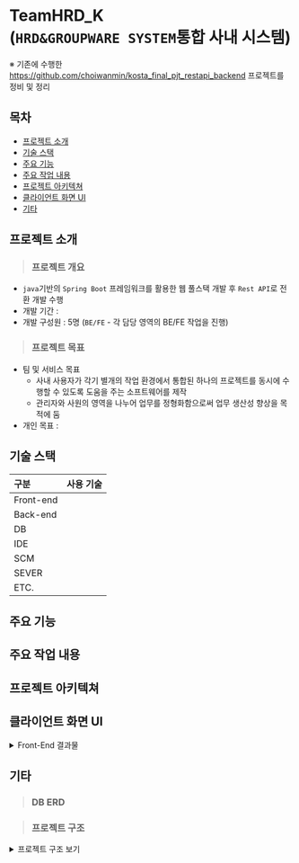 # TeamHRD_K<br/>(`HRD&GROUPWARE SYSTEM`통합 사내 시스템)
※ 기존에 수행한 https://github.com/choiwanmin/kosta_final_pjt_restapi_backend 프로젝트를 정비 및 정리

## 목차
* [프로젝트 소개](#프로젝트-소개)
* [기술 스택](#기술-스택)
* [주요 기능](#주요-기능)
* [주요 작업 내용](#주요-작업-내용)
* [프로젝트 아키텍쳐](#프로젝트-아키텍쳐)
* [클라이언트 화면 UI](#클라이언트-화면-UI)
* [기타](#기타)

## 프로젝트 소개
> ### 프로젝트 개요
* `java`기반의 `Spring Boot` 프레임워크를 활용한 웹 풀스택 개발 후 `Rest API`로 전환 개발 수행
* 개발 기간 :
* 개발 구성원 : 5명 (`BE/FE` - 각 담당 영역의 BE/FE 작업을 진행)
> ### 프로젝트 목표
* 팀 및 서비스 목표
  * 사내 사용자가 각기 별개의 작업 환경에서 통합된 하나의 프로젝트를 동시에 수행할 수 있도록 도움을 주는 소프트웨어를 제작
  * 관리자와 사원의 영역을 나누어 업무를 정형화함으로써 업무 생산성 향상을 목적에 둠
* 개인 목표 :

## 기술 스택
|구분|사용 기술|
|:---|:---|
|Front-end||
|Back-end ||
|DB||
|IDE||
|SCM||
|SEVER||
|ETC.||

## 주요 기능

## 주요 작업 내용

## 프로젝트 아키텍쳐

## 클라이언트 화면 UI

<details>
<summary>Front-End 결과물</summary>
<div markdown="1">

Front-End 결과물

</div>
</details>

## 기타
> ### DB ERD

> ### 프로젝트 구조
<details>
<summary>프로젝트 구조 보기</summary>
<div markdown="1">

```
📦kosta_final_pjt_restapi_backend_review
┣ 📂.git
┗ 📂kosta_finalpjt_restapi
┃ ┣ 📂.mvn
┃ ┃ ┗ 📂wrapper
┃ ┃ ┃ ┗ 📜maven-wrapper.properties
┃ ┣ 📂.settings
┃ ┣ 📂src
┃ ┃ ┣ 📂main
┃ ┃ ┃ ┣ 📂java
┃ ┃ ┃ ┃ ┗ 📂com
┃ ┃ ┃ ┃ ┃ ┗ 📂example
┃ ┃ ┃ ┃ ┃ ┃ ┗ 📂demo
┃ ┃ ┃ ┃ ┃ ┃ ┃ ┣ 📂config
┃ ┃ ┃ ┃ ┃ ┃ ┃ ┃ ┣ 📜mariaDBConfig.java
┃ ┃ ┃ ┃ ┃ ┃ ┃ ┃ ┗ 📜oracleDBConfig.java
┃ ┃ ┃ ┃ ┃ ┃ ┃ ┣ 📂mariadb
┃ ┃ ┃ ┃ ┃ ┃ ┃ ┃ ┣ 📂domains
┃ ┃ ┃ ┃ ┃ ┃ ┃ ┃ ┃ ┣ 📜virtual_domains.java
┃ ┃ ┃ ┃ ┃ ┃ ┃ ┃ ┃ ┣ 📜virtual_domains_dto.java
┃ ┃ ┃ ┃ ┃ ┃ ┃ ┃ ┃ ┗ 📜virtual_domains_jpa.java
┃ ┃ ┃ ┃ ┃ ┃ ┃ ┃ ┣ 📂mail
┃ ┃ ┃ ┃ ┃ ┃ ┃ ┃ ┃ ┣ 📜mailSenderFactory.java
┃ ┃ ┃ ┃ ┃ ┃ ┃ ┃ ┃ ┣ 📜mailSenderFactoryImpl.java
┃ ┃ ┃ ┃ ┃ ┃ ┃ ┃ ┃ ┣ 📜mail_controller.java
┃ ┃ ┃ ┃ ┃ ┃ ┃ ┃ ┃ ┗ 📜mail_service.java
┃ ┃ ┃ ┃ ┃ ┃ ┃ ┃ ┗ 📂users
┃ ┃ ┃ ┃ ┃ ┃ ┃ ┃ ┃ ┣ 📜virtual_users.java
┃ ┃ ┃ ┃ ┃ ┃ ┃ ┃ ┃ ┣ 📜virtual_users_dao.java
┃ ┃ ┃ ┃ ┃ ┃ ┃ ┃ ┃ ┣ 📜virtual_users_dto.java
┃ ┃ ┃ ┃ ┃ ┃ ┃ ┃ ┃ ┗ 📜virtual_users_service.java
┃ ┃ ┃ ┃ ┃ ┃ ┃ ┣ 📂oracledb
┃ ┃ ┃ ┃ ┃ ┃ ┃ ┃ ┣ 📂auth
┃ ┃ ┃ ┃ ┃ ┃ ┃ ┃ ┃ ┣ 📜JwtAuthenticationFilter.java
┃ ┃ ┃ ┃ ┃ ┃ ┃ ┃ ┃ ┣ 📜MyFailureHandler.java
┃ ┃ ┃ ┃ ┃ ┃ ┃ ┃ ┃ ┣ 📜MySuccessHandler.java
┃ ┃ ┃ ┃ ┃ ┃ ┃ ┃ ┃ ┣ 📜MyTokenProvider.java
┃ ┃ ┃ ┃ ┃ ┃ ┃ ┃ ┃ ┣ 📜MyUserDetails.java
┃ ┃ ┃ ┃ ┃ ┃ ┃ ┃ ┃ ┣ 📜MyUserDetailsService.java
┃ ┃ ┃ ┃ ┃ ┃ ┃ ┃ ┃ ┗ 📜SecurityConfiguration.java
┃ ┃ ┃ ┃ ┃ ┃ ┃ ┃ ┣ 📂charts
┃ ┃ ┃ ┃ ┃ ┃ ┃ ┃ ┃ ┣ 📜Charts.java
┃ ┃ ┃ ┃ ┃ ┃ ┃ ┃ ┃ ┣ 📜ChartsController.java
┃ ┃ ┃ ┃ ┃ ┃ ┃ ┃ ┃ ┣ 📜ChartsDao.java
┃ ┃ ┃ ┃ ┃ ┃ ┃ ┃ ┃ ┣ 📜ChartsDto.java
┃ ┃ ┃ ┃ ┃ ┃ ┃ ┃ ┃ ┣ 📜ChartShare.java
┃ ┃ ┃ ┃ ┃ ┃ ┃ ┃ ┃ ┗ 📜ChartsService.java
┃ ┃ ┃ ┃ ┃ ┃ ┃ ┃ ┣ 📂chat
┃ ┃ ┃ ┃ ┃ ┃ ┃ ┃ ┃ ┣ 📂Manager
┃ ┃ ┃ ┃ ┃ ┃ ┃ ┃ ┃ ┃ ┗ 📜BatchConfig.java
┃ ┃ ┃ ┃ ┃ ┃ ┃ ┃ ┃ ┣ 📂Message
┃ ┃ ┃ ┃ ┃ ┃ ┃ ┃ ┃ ┃ ┣ 📜Message.java
┃ ┃ ┃ ┃ ┃ ┃ ┃ ┃ ┃ ┃ ┣ 📜MessageController.java
┃ ┃ ┃ ┃ ┃ ┃ ┃ ┃ ┃ ┃ ┣ 📜MessageDao.java
┃ ┃ ┃ ┃ ┃ ┃ ┃ ┃ ┃ ┃ ┣ 📜MessageDto.java
┃ ┃ ┃ ┃ ┃ ┃ ┃ ┃ ┃ ┃ ┣ 📜MessageService.java
┃ ┃ ┃ ┃ ┃ ┃ ┃ ┃ ┃ ┃ ┣ 📜WebFileConfig.java
┃ ┃ ┃ ┃ ┃ ┃ ┃ ┃ ┃ ┃ ┗ 📜WebSocketConfig.java
┃ ┃ ┃ ┃ ┃ ┃ ┃ ┃ ┃ ┣ 📂Room
┃ ┃ ┃ ┃ ┃ ┃ ┃ ┃ ┃ ┃ ┣ 📜ChatRoom.java
┃ ┃ ┃ ┃ ┃ ┃ ┃ ┃ ┃ ┃ ┣ 📜ChatRoomController.java
┃ ┃ ┃ ┃ ┃ ┃ ┃ ┃ ┃ ┃ ┣ 📜ChatRoomDao.java
┃ ┃ ┃ ┃ ┃ ┃ ┃ ┃ ┃ ┃ ┣ 📜ChatRoomDto.java
┃ ┃ ┃ ┃ ┃ ┃ ┃ ┃ ┃ ┃ ┣ 📜ChatRoomName.java
┃ ┃ ┃ ┃ ┃ ┃ ┃ ┃ ┃ ┃ ┣ 📜ChatRoomNameDao.java
┃ ┃ ┃ ┃ ┃ ┃ ┃ ┃ ┃ ┃ ┣ 📜ChatRoomNameDto.java
┃ ┃ ┃ ┃ ┃ ┃ ┃ ┃ ┃ ┃ ┣ 📜ChatRoomNameService.java
┃ ┃ ┃ ┃ ┃ ┃ ┃ ┃ ┃ ┃ ┗ 📜ChatRoomService.java
┃ ┃ ┃ ┃ ┃ ┃ ┃ ┃ ┃ ┗ 📂RoomUser
┃ ┃ ┃ ┃ ┃ ┃ ┃ ┃ ┃ ┃ ┣ 📜RoomUser.java
┃ ┃ ┃ ┃ ┃ ┃ ┃ ┃ ┃ ┃ ┣ 📜RoomUserDao.java
┃ ┃ ┃ ┃ ┃ ┃ ┃ ┃ ┃ ┃ ┣ 📜RoomUserDto.java
┃ ┃ ┃ ┃ ┃ ┃ ┃ ┃ ┃ ┃ ┗ 📜RoomUserService.java
┃ ┃ ┃ ┃ ┃ ┃ ┃ ┃ ┣ 📂depts
┃ ┃ ┃ ┃ ┃ ┃ ┃ ┃ ┃ ┣ 📜Depts.java
┃ ┃ ┃ ┃ ┃ ┃ ┃ ┃ ┃ ┣ 📜DeptsController.java
┃ ┃ ┃ ┃ ┃ ┃ ┃ ┃ ┃ ┣ 📜DeptsDao.java
┃ ┃ ┃ ┃ ┃ ┃ ┃ ┃ ┃ ┣ 📜DeptsDto.java
┃ ┃ ┃ ┃ ┃ ┃ ┃ ┃ ┃ ┣ 📜DeptsService.java
┃ ┃ ┃ ┃ ┃ ┃ ┃ ┃ ┃ ┣ 📜Joblvs.java
┃ ┃ ┃ ┃ ┃ ┃ ┃ ┃ ┃ ┣ 📜JoblvsDao.java
┃ ┃ ┃ ┃ ┃ ┃ ┃ ┃ ┃ ┣ 📜JoblvsDto.java
┃ ┃ ┃ ┃ ┃ ┃ ┃ ┃ ┃ ┗ 📜JoblvsService.java
┃ ┃ ┃ ┃ ┃ ┃ ┃ ┃ ┣ 📂docx
┃ ┃ ┃ ┃ ┃ ┃ ┃ ┃ ┃ ┣ 📜Docx.java
┃ ┃ ┃ ┃ ┃ ┃ ┃ ┃ ┃ ┣ 📜DocxController.java
┃ ┃ ┃ ┃ ┃ ┃ ┃ ┃ ┃ ┣ 📜DocxDao.java
┃ ┃ ┃ ┃ ┃ ┃ ┃ ┃ ┃ ┣ 📜DocxDto.java
┃ ┃ ┃ ┃ ┃ ┃ ┃ ┃ ┃ ┗ 📜DocxService.java
┃ ┃ ┃ ┃ ┃ ┃ ┃ ┃ ┣ 📂members
┃ ┃ ┃ ┃ ┃ ┃ ┃ ┃ ┃ ┣ 📜EduWorkExperienceInfo.java
┃ ┃ ┃ ┃ ┃ ┃ ┃ ┃ ┃ ┣ 📜EduWorkExperienceInfoDao.java
┃ ┃ ┃ ┃ ┃ ┃ ┃ ┃ ┃ ┣ 📜EduWorkExperienceInfoDto.java
┃ ┃ ┃ ┃ ┃ ┃ ┃ ┃ ┃ ┣ 📜EduWorkExperienceInfoService.java
┃ ┃ ┃ ┃ ┃ ┃ ┃ ┃ ┃ ┣ 📜Members.java
┃ ┃ ┃ ┃ ┃ ┃ ┃ ┃ ┃ ┣ 📜MembersController.java
┃ ┃ ┃ ┃ ┃ ┃ ┃ ┃ ┃ ┣ 📜MembersDao.java
┃ ┃ ┃ ┃ ┃ ┃ ┃ ┃ ┃ ┣ 📜MembersDto.java
┃ ┃ ┃ ┃ ┃ ┃ ┃ ┃ ┃ ┗ 📜MembersService.java
┃ ┃ ┃ ┃ ┃ ┃ ┃ ┃ ┣ 📂notice
┃ ┃ ┃ ┃ ┃ ┃ ┃ ┃ ┃ ┣ 📜Notice.java
┃ ┃ ┃ ┃ ┃ ┃ ┃ ┃ ┃ ┣ 📜NoticeController.java
┃ ┃ ┃ ┃ ┃ ┃ ┃ ┃ ┃ ┣ 📜NoticeDao.java
┃ ┃ ┃ ┃ ┃ ┃ ┃ ┃ ┃ ┣ 📜NoticeDto.java
┃ ┃ ┃ ┃ ┃ ┃ ┃ ┃ ┃ ┗ 📜NoticeService.java
┃ ┃ ┃ ┃ ┃ ┃ ┃ ┃ ┣ 📂users
┃ ┃ ┃ ┃ ┃ ┃ ┃ ┃ ┃ ┣ 📜Users.java
┃ ┃ ┃ ┃ ┃ ┃ ┃ ┃ ┃ ┣ 📜UsersAbstractValidator.java
┃ ┃ ┃ ┃ ┃ ┃ ┃ ┃ ┃ ┣ 📜UsersCheckIdValidator.java
┃ ┃ ┃ ┃ ┃ ┃ ┃ ┃ ┃ ┣ 📜UsersCheckUsernmValidator.java
┃ ┃ ┃ ┃ ┃ ┃ ┃ ┃ ┃ ┣ 📜UsersController.java
┃ ┃ ┃ ┃ ┃ ┃ ┃ ┃ ┃ ┣ 📜UsersDao.java
┃ ┃ ┃ ┃ ┃ ┃ ┃ ┃ ┃ ┣ 📜UsersDto.java
┃ ┃ ┃ ┃ ┃ ┃ ┃ ┃ ┃ ┣ 📜UsersEqualPwdValidator.java
┃ ┃ ┃ ┃ ┃ ┃ ┃ ┃ ┃ ┗ 📜UsersService.java
┃ ┃ ┃ ┃ ┃ ┃ ┃ ┃ ┣ 📂weather
┃ ┃ ┃ ┃ ┃ ┃ ┃ ┃ ┃ ┗ 📜WeatherController.java
┃ ┃ ┃ ┃ ┃ ┃ ┃ ┃ ┗ 📂workinoutrecords
┃ ┃ ┃ ┃ ┃ ┃ ┃ ┃ ┃ ┣ 📜ChartDeptMember.java
┃ ┃ ┃ ┃ ┃ ┃ ┃ ┃ ┃ ┣ 📜DeptsYearWorkData.java
┃ ┃ ┃ ┃ ┃ ┃ ┃ ┃ ┃ ┣ 📜MemRecord.java
┃ ┃ ┃ ┃ ┃ ┃ ┃ ┃ ┃ ┣ 📜OverWorkData.java
┃ ┃ ┃ ┃ ┃ ┃ ┃ ┃ ┃ ┣ 📜WorkInOutRecord.java
┃ ┃ ┃ ┃ ┃ ┃ ┃ ┃ ┃ ┣ 📜WorkInOutRecordController.java
┃ ┃ ┃ ┃ ┃ ┃ ┃ ┃ ┃ ┣ 📜WorkInOutRecordDao.java
┃ ┃ ┃ ┃ ┃ ┃ ┃ ┃ ┃ ┣ 📜WorkInOutRecordDto.java
┃ ┃ ┃ ┃ ┃ ┃ ┃ ┃ ┃ ┗ 📜WorkInOutRecordService.java
┃ ┃ ┃ ┃ ┃ ┃ ┃ ┣ 📜HomeController.java
┃ ┃ ┃ ┃ ┃ ┃ ┃ ┣ 📜KostaFinalpjtApplication.java
┃ ┃ ┃ ┃ ┃ ┃ ┃ ┗ 📜ServletInitializer.java
┃ ┃ ┃ ┣ 📂resources
┃ ┃ ┃ ┃ ┗ 📜application.properties
┃ ┃ ┃ ┗ 📂webapp
┃ ┃ ┗ 📂test
┃ ┃ ┃ ┣ 📂java
┃ ┃ ┃ ┃ ┗ 📂com
┃ ┃ ┃ ┃ ┃ ┗ 📂example
┃ ┃ ┃ ┃ ┃ ┃ ┗ 📂demo
┃ ┃ ┃ ┃ ┃ ┃ ┃ ┗ 📜KostaFinalpjtApplicationTests.java
┃ ┃ ┃ ┗ 📂resources
┃ ┣ 📂target
┃ ┃ ┣ 📂classes
┃ ┃ ┣ 📂generated-sources
┃ ┃ ┣ 📂generated-test-sources
┃ ┃ ┣ 📂kosta_finalpjt-0.0.1-SNAPSHOT
┃ ┃ ┣ 📂m2e-wtp
┃ ┃ ┣ 📂maven-archiver
┃ ┃ ┣ 📂maven-status
┃ ┃ ┣ 📂surefire-reports
┃ ┃ ┣ 📂test-classes
┃ ┃ ┣ 📜kosta_finalpjt-0.0.1-SNAPSHOT.war
┃ ┃ ┗ 📜kosta_finalpjt-0.0.1-SNAPSHOT.war.original
┃ ┣ 📜.classpath
┃ ┣ 📜.factorypath
┃ ┣ 📜.gitignore
┃ ┣ 📜.project
┃ ┣ 📜HELP.md
┃ ┣ 📜mvnw
┃ ┣ 📜mvnw.cmd
┃ ┗ 📜pom.xml
```

</div>
</details>
